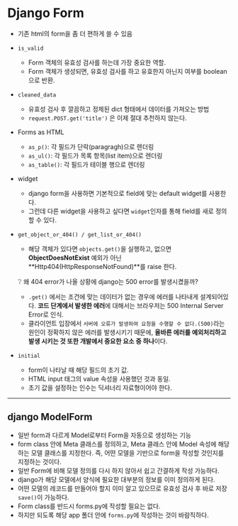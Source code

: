 # Django Form

- 기존 html의 form을 좀 더 편하게 쓸 수 있음

- `is_valid`

  - Form 객체의 유효성 검사를 하는데 가장 중요한 역할.
  - Form 객체가 생성되면, 유효성 검사를 하고 유효한지 아닌지 여부를 boolean으로 반환.

- `cleaned_data`

  - 유효성 검사 후 깔끔하고 정제된 dict 형태에서 데이터를 가져오는 방법
  - `request.POST.get('title')` 은 이제 절대 추천하지 않는다.

- Forms as HTML

  - `as_p()`: 각 필드가 단락(paragragh)으로 렌더링
  - `as_ul()`: 각 필드가 목록 항목(list item)으로 렌더링
  - `as_table()`: 각 필드가 테이블 행으로 렌더링

- widget

  - django form을 사용하면 기본적으로 field에 맞는 default widget를 사용한다.
  - 그런데 다른 widget을 사용하고 싶다면 `widget`인자를 통해 field를 새로 정의할 수 있다.

- `get_object_or_404() / get_list_or_404()`

  - 해당 객체가 있다면 `objects.get()`을 실행하고, 없으면 **ObjectDoesNotExist** 예외가 아닌 **Http404(HttpResponseNotFound)**를 raise 한다.

  :grey_question: 왜 404 error가 나올 상황에 django는 500 error를 발생시켰을까?

  - `.get()` 에서는 조건에 맞는 데이터가 없는 경우에 에러를 나타내게 설계되어있다. **코드 단계에서 발생한 에러**에 대해서는 브라우저는 500 Internal Server Error로 인식.
  - 클라이언트 입장에서 `서버에 오류가 발생하여 요청을 수행할 수 없다.(500)`라는 원인이 정확하지 않은 에러를 발생시키기 때문에, **올바른 에러를 예외처리하고 발생 시키는 것 또한 개발에서 중요한 요소 중 하나**이다.

- `initial`

  - form이 나타날 때 해당 필드의 초기 값.
  - HTML input 태그의 value 속성을 사용했던 것과 동일.
  - 초기 값을 설정하는 인수는 딕셔너리 자료형이어야 한다.

------

## django ModelForm

- 일반 form과 다르게 Model로부터 Form을 자동으로 생성하는 기능
- form class 안에 Meta 클래스를 정의하고, Meta 클래스 안에 Model 속성에 해당하는 모델 클래스를 지정한다. 즉, 어떤 모델을 기반으로 form을 작성할 것인지를 지정하는 것이다.
- 일반 Form에 비해 모델 정의를 다시 하지 않아서 쉽고 간결하게 작성 가능하다.
- django가 해당 모델에서 양식에 필요한 대부분의 정보를 이미 정의하게 된다.
- 어떤 모델의 레코드를 만들어야 할지 이미 알고 있으므로 유효성 검사 후 바로 저장 `save()`이 가능하다.
- Form class를 반드시 forms.py에 작성할 필요는 없다.
- 하지만 되도록 해당 app 폴더 안에 `forms.py`에 작성하는 것이 바람직하다.